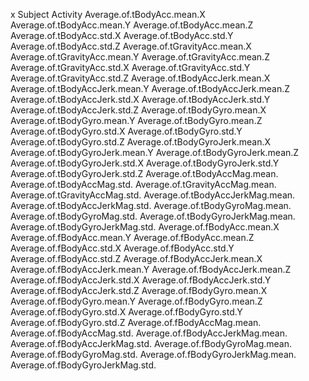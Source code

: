 x
Subject
Activity
Average.of.tBodyAcc.mean.X
Average.of.tBodyAcc.mean.Y
Average.of.tBodyAcc.mean.Z
Average.of.tBodyAcc.std.X
Average.of.tBodyAcc.std.Y
Average.of.tBodyAcc.std.Z
Average.of.tGravityAcc.mean.X
Average.of.tGravityAcc.mean.Y
Average.of.tGravityAcc.mean.Z
Average.of.tGravityAcc.std.X
Average.of.tGravityAcc.std.Y
Average.of.tGravityAcc.std.Z
Average.of.tBodyAccJerk.mean.X
Average.of.tBodyAccJerk.mean.Y
Average.of.tBodyAccJerk.mean.Z
Average.of.tBodyAccJerk.std.X
Average.of.tBodyAccJerk.std.Y
Average.of.tBodyAccJerk.std.Z
Average.of.tBodyGyro.mean.X
Average.of.tBodyGyro.mean.Y
Average.of.tBodyGyro.mean.Z
Average.of.tBodyGyro.std.X
Average.of.tBodyGyro.std.Y
Average.of.tBodyGyro.std.Z
Average.of.tBodyGyroJerk.mean.X
Average.of.tBodyGyroJerk.mean.Y
Average.of.tBodyGyroJerk.mean.Z
Average.of.tBodyGyroJerk.std.X
Average.of.tBodyGyroJerk.std.Y
Average.of.tBodyGyroJerk.std.Z
Average.of.tBodyAccMag.mean.
Average.of.tBodyAccMag.std.
Average.of.tGravityAccMag.mean.
Average.of.tGravityAccMag.std.
Average.of.tBodyAccJerkMag.mean.
Average.of.tBodyAccJerkMag.std.
Average.of.tBodyGyroMag.mean.
Average.of.tBodyGyroMag.std.
Average.of.tBodyGyroJerkMag.mean.
Average.of.tBodyGyroJerkMag.std.
Average.of.fBodyAcc.mean.X
Average.of.fBodyAcc.mean.Y
Average.of.fBodyAcc.mean.Z
Average.of.fBodyAcc.std.X
Average.of.fBodyAcc.std.Y
Average.of.fBodyAcc.std.Z
Average.of.fBodyAccJerk.mean.X
Average.of.fBodyAccJerk.mean.Y
Average.of.fBodyAccJerk.mean.Z
Average.of.fBodyAccJerk.std.X
Average.of.fBodyAccJerk.std.Y
Average.of.fBodyAccJerk.std.Z
Average.of.fBodyGyro.mean.X
Average.of.fBodyGyro.mean.Y
Average.of.fBodyGyro.mean.Z
Average.of.fBodyGyro.std.X
Average.of.fBodyGyro.std.Y
Average.of.fBodyGyro.std.Z
Average.of.fBodyAccMag.mean.
Average.of.fBodyAccMag.std.
Average.of.fBodyAccJerkMag.mean.
Average.of.fBodyAccJerkMag.std.
Average.of.fBodyGyroMag.mean.
Average.of.fBodyGyroMag.std.
Average.of.fBodyGyroJerkMag.mean.
Average.of.fBodyGyroJerkMag.std.
